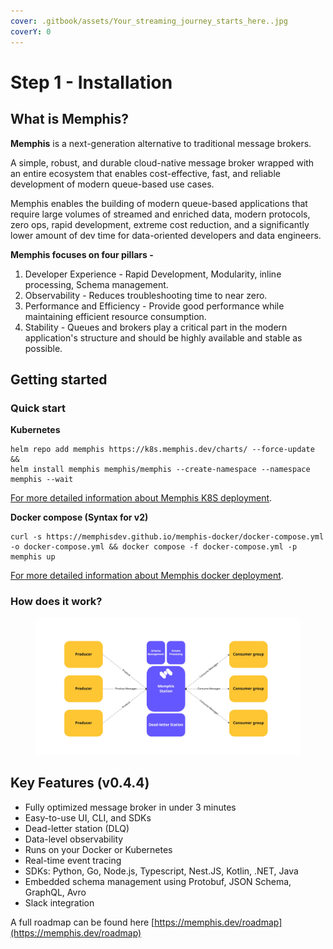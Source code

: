 ```yaml
---
cover: .gitbook/assets/Your_streaming_journey_starts_here..jpg
coverY: 0
---
```


# Step 1 - Installation

## What is Memphis?

**Memphis** is a next-generation alternative to traditional message brokers.

A simple, robust, and durable cloud-native message broker wrapped with an entire ecosystem that enables cost-effective, fast, and reliable development of modern queue-based use cases.

Memphis enables the building of modern queue-based applications that require large volumes of streamed and enriched data, modern protocols, zero ops, rapid development, extreme cost reduction, and a significantly lower amount of dev time for data-oriented developers and data engineers.

**Memphis focuses on four pillars -**

1. Developer Experience - Rapid Development, Modularity, inline processing, Schema management.
2. Observability - Reduces troubleshooting time to near zero.
3. Performance and Efficiency - Provide good performance while maintaining efficient resource consumption.
4. Stability - Queues and brokers play a critical part in the modern application's structure and should be highly available and stable as possible.

## **Getting started**

### **Quick start**

**Kubernetes**

```
helm repo add memphis https://k8s.memphis.dev/charts/ --force-update && 
helm install memphis memphis/memphis --create-namespace --namespace memphis --wait
```

[For more detailed information about Memphis K8S deployment](deployment/kubernetes/).

**Docker compose (Syntax for v2)**

```
curl -s https://memphisdev.github.io/memphis-docker/docker-compose.yml -o docker-compose.yml && docker compose -f docker-compose.yml -p memphis up
```

[For more detailed information about Memphis docker deployment](deployment/docker-compose.md).

### How does it work?

<figure><img src=".gitbook/assets/overview (1).jpeg" alt=""><figcaption></figcaption></figure>

## Key Features (v0.4.4)

* Fully optimized message broker in under 3 minutes
* Easy-to-use UI, CLI, and SDKs
* Dead-letter station (DLQ)
* Data-level observability
* Runs on your Docker or Kubernetes
* Real-time event tracing
* SDKs: Python, Go, Node.js, Typescript, Nest.JS, Kotlin, .NET, Java
* Embedded schema management using Protobuf, JSON Schema, GraphQL, Avro
* Slack integration

A full roadmap can be found here [https://memphis.dev/roadmap](https://memphis.dev/roadmap)
